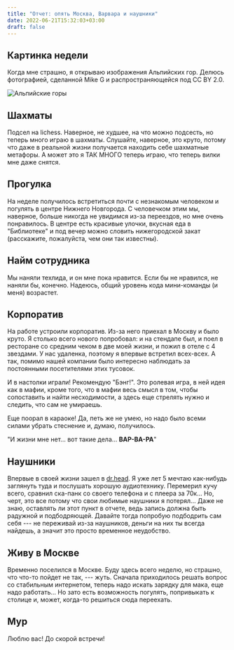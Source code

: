 ```yaml
---
title: "Отчет: опять Москва, Варвара и наушники"
date: 2022-06-21T15:32:03+03:00
draft: false
---
```


## Картинка недели

Когда мне страшно, я открываю изображения Альпийских гор. Делюсь фотографией,
сделанной Mike G и распространяющейся под CC BY 2.0.

![Альпийские горы](alps.jpg)

## Шахматы

Подсел на lichess. Наверное, не худшее, на что можно подсесть, но теперь много
играю в шахматы. Слушайте, наверное, это круто, потому что даже в реальной
жизни получается находить себе шахматные метафоры. А может это я ТАК МНОГО
теперь играю, что теперь вилки мне даже снятся.

## Прогулка

На неделе получилось встретиться почти с незнакомым человеком и погулять в
центре Нижнего Новгорода. С человечком этим мы, наверное, больше никогда не
увидимся из-за переездов, но мне очень понравилось. В центре есть красивые
улочки, вкусная еда в "Библиотеке" и под вечер можно словить нижегородской
закат (расскажите, пожалуйста, чем они так известны).

## Найм сотрудника

Мы наняли техлида, и он мне пока нравится. Если бы не нравился, не наняли бы,
конечно. Надеюсь, общий уровень кода мини-команды (и меня) возрастет.

## Корпоратив

На работе устроили корпоратив. Из-за него приехал в Москву и было круто. Я
столько всего нового попробовал: и на стендапе был, и поел в ресторане со
средним чеком в две моей жизни, и пожил в отеле с 4 звездами. У нас удаленка,
поэтому я впервые встретил всех-всех. А так, помимо нашей компании было
интересно наблюдать за постоянными посетителями этих тусовок.

И в настолки играли! Рекомендую "Бэнг!". Это ролевая игра, в ней идея как в
мафии, кроме того, что в мафии весь смысл в том, чтобы сопоставить и найти
несходимости, а здесь еще стрелять нужно и следить, что сам не умираешь.

Еще поорал в караоке! Да, петь же не умею, но надо было всеми силами убрать
стеснение и, думаю, получилось.

"И жизни мне нет... вот такие дела...  **ВАР-ВА-РА**"

## Наушники

Впервые в своей жизни зашел в [dr.head](https://doctorhead.ru/). Я уже лет 5
мечтаю как-нибудь заглянуть туда и послушать хорошую аудиотехнику. Перемерил
кучу всего, сравнил ска-панк со своего телефона и с плеера за 70к... Но, черт,
это все потому что свои любимые наушники я потерял... Даже не знаю, оставлять
ли этот пункт в отчете, ведь запись должна быть радужной и подбодряющей. Давайте
тогда попробую подбодрить сам себя --- не переживай из-за наушников, деньги на
них ты всегда найдешь, а значит это просто временное неудобство.

## Живу в Москве

Временно поселился в Москве. Буду здесь всего неделю, но страшно, что что-то
пойдет не так, --- жуть. Сначала приходилось решать вопрос со стабильным
интернетом, теперь надо искать зарядку для мака, еще надо работать... Но зато
есть возможность погулять, попривыкать к столице и, может, когда-то решиться
сюда переехать.

## Мур

Люблю вас! До скорой встречи!
